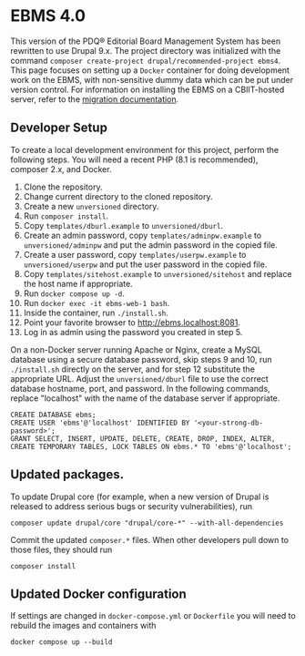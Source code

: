 # EBMS 4.0
This version of the PDQ® Editorial Board Management System has been
rewritten to use Drupal 9.x. The project directory was initialized
with the command `composer create-project drupal/recommended-project
ebms4`. This page focuses on setting up a `Docker` container for doing
development work on the EBMS, with non-sensitive dummy data which can
be put under version control. For information on installing the EBMS
on a CBIIT-hosted server, refer to the [migration
documentation](migration/README.md).

## Developer Setup

To create a local development environment for this project, perform the following steps. You will need a recent PHP (8.1 is recommended), composer 2.x, and Docker.

1. Clone the repository.
2. Change current directory to the cloned repository.
3. Create a new `unversioned` directory.
4. Run `composer install`.
5. Copy `templates/dburl.example` to `unversioned/dburl`.
6. Create an admin password, copy `templates/adminpw.example` to `unversioned/adminpw`  and put the admin password in the copied file.
7. Create a user password, copy `templates/userpw.example` to `unversioned/userpw`  and put the user password in the copied file.
8. Copy `templates/sitehost.example` to `unversioned/sitehost` and replace the host name if appropriate.
9. Run `docker compose up -d`.
10. Run `docker exec -it ebms-web-1 bash`.
11. Inside the container, run `./install.sh`.
12. Point your favorite browser to http://ebms.localhost:8081.
13. Log in as admin using the password you created in step 5.

On a non-Docker server running Apache or Nginx, create a MySQL database
using a secure database password, skip steps 9 and 10, run `./install.sh`
directly on the server, and for step 12 substitute the appropriate URL.
Adjust the `unversioned/dburl` file to use the correct database hostname,
port, and password. In the following commands, replace "localhost" with
the name of the database server if appropriate.

```
CREATE DATABASE ebms;
CREATE USER 'ebms'@'localhost' IDENTIFIED BY '<your-strong-db-password>';
GRANT SELECT, INSERT, UPDATE, DELETE, CREATE, DROP, INDEX, ALTER, CREATE TEMPORARY TABLES, LOCK TABLES ON ebms.* TO 'ebms'@'localhost';
```

## Updated packages.

To update Drupal core (for example, when a new version of Drupal is
released to address serious bugs or security vulnerabilities), run

```
composer update drupal/core "drupal/core-*" --with-all-dependencies
```

Commit the updated `composer.*` files. When other developers pull down
to those files, they should run

```
composer install
```

## Updated Docker configuration

If settings are changed in `docker-compose.yml` or `Dockerfile` you
will need to rebuild the images and containers with

```
docker compose up --build
```
